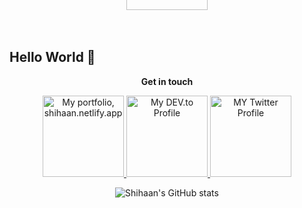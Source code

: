 ## Hello World  👋  

<!--
**theneoterik/theneoterik** is a ✨ _special_ ✨ repository because its `README.md` (this file) appears on your GitHub profile.


                
-->


 
<p align="center">
<strong> Get in touch  </strong>
<br>


<div align="center">
<a title="Portfolio, shihaan.netlify.app" href="https://shihaan.netlify.app">
  <img alt="My portfolio, shihaan.netlify.app" src="https://i.ibb.co/7ngCcVb/port.png" width="130" />
 <a title="DEV.to Articles" href="https://dev.to/theneoterik">
   <img alt="My DEV.to Profile" src="https://i.ibb.co/xMs57Vq/dev.png" width="130" />
 <a title="Twitter Profile" href="https://twitter.com/the_neoterik">
    <img alt="MY Twitter Profile" src="https://i.ibb.co/tCzH0hL/twitt.png" width="130" />
 <a title="Linkedin Profile" href="https://www.linkedin.com/in/shihaan-w-s-7b6a851a0/">
    <img alt="MY Linkedin Profile" style="margin-top:-400px;" src="https://i.ibb.co/5KwdZ1P/link.png" width="130" ></a>
  
  
   ![Shihaan's GitHub stats](https://github-readme-stats.vercel.app/api?username=theneoterik)
 
</div>
  
  





<!--- <a href="https://twitter.com/the_neoterik">
  <img src="https://img.icons8.com/android/24/000000/twitter.png" alt="shihaan.'s DEV Community Profile" >
  </a> &nbsp;
<a href="https://www.linkedin.com/in/shihaan-w-s-7b6a851a0/">
  <img src="https://img.icons8.com/metro/26/000000/linkedin.png" alt="shihaan.'s DEV Community Profile" >
</a>&nbsp;
<a href="https://dev.to/the_neoterik">
  <img src="https://d2fltix0v2e0sb.cloudfront.net/dev-badge.svg" alt="shihaan.'s DEV Community Profile" height="25" width="31">
</a> ---> 
      
</p>


